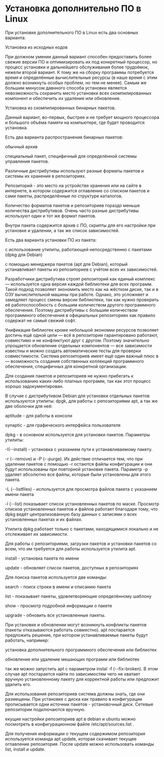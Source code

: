 # Установка дополнительно ПО в Linux


При установке дополнительного ПО в Linux есть два основных варианта:

Установка из исходных кодов

При должном умении данный вариант способен предоставить более свежие версии ПО и оптимизировать их под конкретный процессор, но процесс установки и дальнейшего обслуживания более трудоёмок, нежели второй вариант. К тому же на сборку программы потребуется время и определённые вычислительные ресурсы (в наше время с этим должно возникнуть особых проблем, но тем не менее). Самым же большим минусом давнного способа установки является невозможность сохранить место установки всех скомпилированных компонент и обеспечить их удаление или обновление.


Установка из скомпилированных бинарных пакетов.

Данный вариант, во-первых, быстрее и не требует мощного процессора и большого объёма памяти на компьютере, где будет проводится установка.

Есть два варианта распространения бинарных пакетов:

обычный архив

специальный пакет, специфичный для определённой системы управления пакетов. 

Различные дистрибутивы используют разные форматы пакетов и системы их хранения в репозиториях.

Репозиторий - это место на устройстве хранения или на сайте в интернете, в котором содержится оглавление со списком пакетов и сами пакеты, распределённые по структуре каталогов. 

Количество форматов пакетов и репозиториев гораздо меньше количества дистрибутивов. Очень часто разные дистрибутивы используют один и тот же формат пакетов.

Внутри пакета содержится архив с ПО, скрипты для его настройки при установке и удалении, а так же список зависимостей. 

Есть два варианта установки ПО из пакета:

с использование утилиты, работающей непосредственно с пакетами (dpkg для Debian)

с помощью менеджера пакетов (apt для Debian), который устанавливает пакеты из репозиториев с учётом всех их зависимостей. 

Разработчики дистрибутива строят репозиторий как единый комплекс — используется одна версия каждой библиотеки для всех программ. Такой подход позволяет экономить место как на жёстком диске, так и в ОЗУ вычислительной машины при работе. Однако, это усложняет и замедляет процесс смены версии библиотеки, так как нужно проверить её работоспособность с большим количеством другого программного обеспечения. Поэтому дистрибутивы с большим количеством программного обеспечения в официальных репозиториях как правило содержат не самый свежий софт. 

Унификация библиотек кроме небольшой экономии ресурсов позволяет достичь ещё одной цели — всё в репозитории гарантировано работают, совместимо и не конфликтуют друг с другом. Поэтому значительно упрощается обновление отдельных компонентов — все зависимости известны и можно создать автоматические тесты для проверки совместимости. Система репозиториев имеет ещё один важный плюс в  — возможность создания собственных коллекций программного обеспечения, специфичных для конкретной организации. 

Для создания пакетов и репозиториев не нужно прибегать к использованию каких-либо платных программ, так как этот процесс хорошо задокументирован.

В случае с дистрибутивом Debian для установки отдельных пакетов используются утилиты:
 dpgk, для работы с репозиториями
 apt, а так же две оболочки для неё:

aptitude - для работы в консоли 

synaptic - для графического интерфейса пользователя

dpkg - в основном используется для установки пакетов. Параметры утилиты:

-I(--install) - установка с указанием пути к устанавливаемому пакету.

-r (--remove) и -P (--purge). Их действие отличается тем, что при удалении пакетов с помощью -r остаются файлы конфигурации и они будут использованы при повторной установке пакета. Параметр -p удаляет абсолютно все файлы, которые были установлены для этого пакета. 


-L (--listfiles) - используется для просмотра файлов пакета с указанием имени пакета

-l (--list) показывает список установленных пакетов по маске. Просмотр списков установленных пакетов и файлов работает благодаря тому, что dpkg ведёт централизованную базу данных с записями о всех установленных пакетах и их файлах. 

Утилита dpkg работает только с пакетами, находящимися локально и не отслеживает их зависимости. 

Для работы с репозиториями, загрузки пакетов и установки пакетов со всем, что им требуется для работы используется утилита apt. 

install - установка пакета по имени

update - обновляет список пакетов, доступных в репозиториях


Для поиска пакетов используется две команды: 

search - поиск строки в имени и описанию пакета 

list - показывает пакеты, удовлетворяющие определённому шаблону

show - просмотр подробной информации о пакете    

upgrade - обновить все установленные пакеты.

  
При установке и обновлении могут возникнуть конфликты пакетов (пакеты отказываются работать совместно). аpt постарается предложить решение, при котором устанавливаемые пакеты будут работать, например:

установка дополнительного программного обеспечения или библиотек 

обновление или удаление мешающих программ или библиотек

так же можно запустить apt с параметром instal -f (--fix-broken). В этом случае apt постарается найти по зависимостям чего не хватает вручную установленному пакету для корректной работы или предложит удалить его.

Для использования репозиториев система должны знать, где они размещены. При установке с диска как правило в конфигурации прописывается одни источник пакетов - установочный диск. Сетевые репозитории подключаются вручную.

екущие настройки репозиториев apt в debian и ubuntu можно посмотреть в конфигурационном файле /etc/apt/sources.list .

Для получения информации о текущем содержимом репозитория используется команда apt update, которая скачивает текущее оглавление репозитория. После update можно использовать команды list, install и update.
